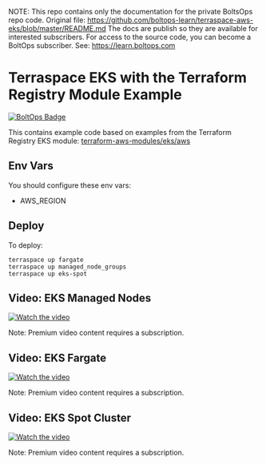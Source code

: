 <!-- note marker start -->
NOTE: This repo contains only the documentation for the private BoltsOps repo code.
Original file: https://github.com/boltops-learn/terraspace-aws-eks/blob/master/README.md
The docs are publish so they are available for interested subscribers.
For access to the source code, you can become a BoltOps subscriber.
See: https://learn.boltops.com

<!-- note marker end -->

# Terraspace EKS with the Terraform Registry Module Example

[![BoltOps Badge](https://img.boltops.com/boltops/badges/boltops-badge.png)](https://www.boltops.com)

This contains example code based on examples from the Terraform Registry EKS module: [terraform-aws-modules/eks/aws](https://registry.terraform.io/modules/terraform-aws-modules/eks/aws/latest)

## Env Vars

You should configure these env vars:

* AWS_REGION

## Deploy

To deploy:

    terraspace up fargate
    terraspace up managed_node_groups
    terraspace up eks-spot

## Video: EKS Managed Nodes

[![Watch the video](https://uploads-learn.boltops.com/j3vkq0w8tf95m3pfir0b2xw1rqoe)](https://learn.boltops.com/courses/aws-eks/lessons/eks-create-cluster-with-terraform-registry-eks-module-managed-nodes)

Note: Premium video content requires a subscription.

## Video: EKS Fargate

[![Watch the video](https://uploads-learn.boltops.com/hb1dqxvjg54h40uq47ixekfznxw9)](https://learn.boltops.com/courses/aws-eks/lessons/eks-create-cluster-with-terraform-registry-eks-fargate)

Note: Premium video content requires a subscription.

## Video: EKS Spot Cluster

[![Watch the video](https://uploads-learn.boltops.com/b3vuo7j5hrlwxiqjfpp0jpo7i5wd)](https://learn.boltops.com/courses/aws-eks/lessons/eks-create-cluster-with-terraform-registry-eks-module-spot-cluster)

Note: Premium video content requires a subscription.
